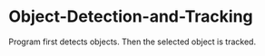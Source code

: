 # Object-Detection-and-Tracking
Program first detects objects. Then the selected object is tracked.
